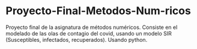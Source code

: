 # Proyecto-Final-Metodos-Num-ricos
Proyecto final de la asignatura de métodos numéricos. Consiste en el modelado de las olas de contagio del covid, usando un modelo SIR (Susceptibles, infectados, recuperados). Usando python.
